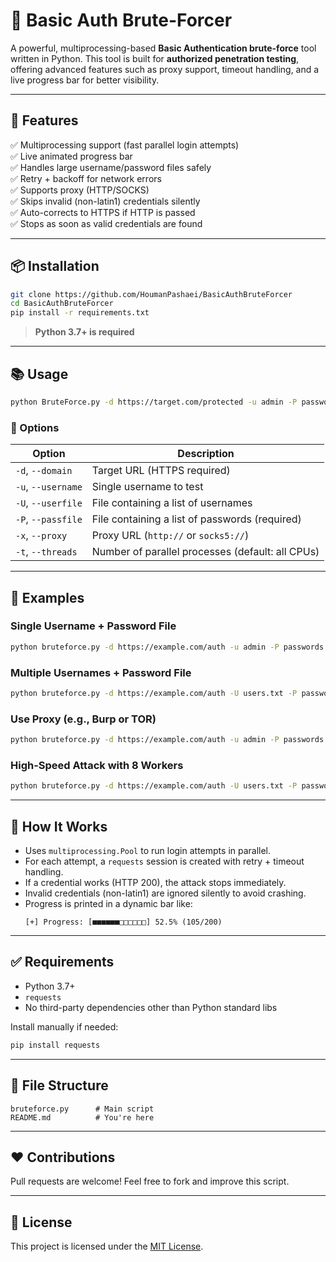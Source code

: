 # 🔐 Basic Auth Brute-Forcer

A powerful, multiprocessing-based **Basic Authentication brute-force** tool written in Python. This tool is built for **authorized penetration testing**, offering advanced features such as proxy support, timeout handling, and a live progress bar for better visibility.

---

## 🚀 Features

✅ Multiprocessing support (fast parallel login attempts)  
✅ Live animated progress bar  
✅ Handles large username/password files safely  
✅ Retry + backoff for network errors  
✅ Supports proxy (HTTP/SOCKS)  
✅ Skips invalid (non-latin1) credentials silently  
✅ Auto-corrects to HTTPS if HTTP is passed  
✅ Stops as soon as valid credentials are found  

---

## 📦 Installation

```bash
git clone https://github.com/HoumanPashaei/BasicAuthBruteForcer
cd BasicAuthBruteForcer
pip install -r requirements.txt
```

> **Python 3.7+ is required**

---

## 📚 Usage

```bash
python BruteForce.py -d https://target.com/protected -u admin -P passwords.txt -t 4 -x http://127.0.0.1:8080
```

### 🔧 Options

| Option             | Description                                       |
|--------------------|---------------------------------------------------|
| `-d`, `--domain`    | Target URL (HTTPS required)                      |
| `-u`, `--username`  | Single username to test                          |
| `-U`, `--userfile`  | File containing a list of usernames              |
| `-P`, `--passfile`  | File containing a list of passwords (required)   |
| `-x`, `--proxy`     | Proxy URL (`http://` or `socks5://`)             |
| `-t`, `--threads`   | Number of parallel processes (default: all CPUs) |

---

## 🔄 Examples

### Single Username + Password File
```bash
python bruteforce.py -d https://example.com/auth -u admin -P passwords.txt
```

### Multiple Usernames + Password File
```bash
python bruteforce.py -d https://example.com/auth -U users.txt -P passwords.txt
```

### Use Proxy (e.g., Burp or TOR)
```bash
python bruteforce.py -d https://example.com/auth -u admin -P passwords.txt -x http://127.0.0.1:8080
```

### High-Speed Attack with 8 Workers
```bash
python bruteforce.py -d https://example.com/auth -U users.txt -P passwords.txt -t 8
```

---

## 🧠 How It Works

- Uses `multiprocessing.Pool` to run login attempts in parallel.
- For each attempt, a `requests` session is created with retry + timeout handling.
- If a credential works (HTTP 200), the attack stops immediately.
- Invalid credentials (non-latin1) are ignored silently to avoid crashing.
- Progress is printed in a dynamic bar like:
  ```
  [+] Progress: [■■■■■■□□□□□□] 52.5% (105/200)
  ```

---

## ✅ Requirements

- Python 3.7+
- `requests`
- No third-party dependencies other than Python standard libs

Install manually if needed:
```bash
pip install requests
```

---

## 📁 File Structure

```
bruteforce.py      # Main script
README.md          # You're here
```

---

## ❤️ Contributions

Pull requests are welcome! Feel free to fork and improve this script.

---

## 📜 License

This project is licensed under the [MIT License](LICENSE).
